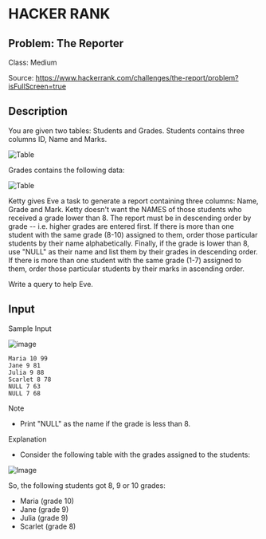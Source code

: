 # HACKER RANK
## Problem: The Reporter
Class: Medium

Source: https://www.hackerrank.com/challenges/the-report/problem?isFullScreen=true

## Description
You are given two tables: Students and Grades. Students contains three columns ID, Name and Marks.

![Table](https://s3.amazonaws.com/hr-challenge-images/12891/1443818166-a5c852caa0-1.png)

Grades contains the following data:

![Table](https://s3.amazonaws.com/hr-challenge-images/12891/1443818137-69b76d805c-2.png)

Ketty gives Eve a task to generate a report containing three columns: Name, Grade and Mark. Ketty doesn't want the NAMES of those students who received a grade lower than 8. The report must be in descending order by grade -- i.e. higher grades are entered first. If there is more than one student with the same grade (8-10) assigned to them, order those particular students by their name alphabetically. Finally, if the grade is lower than 8, use "NULL" as their name and list them by their grades in descending order. If there is more than one student with the same grade (1-7) assigned to them, order those particular students by their marks in ascending order.

Write a query to help Eve.

## Input
Sample Input

![image](https://s3.amazonaws.com/hr-challenge-images/12891/1443818093-b79f376ec1-3.png)

```
Maria 10 99
Jane 9 81
Julia 9 88 
Scarlet 8 78
NULL 7 63
NULL 7 68
```
Note
- Print "NULL"  as the name if the grade is less than 8.

Explanation
- Consider the following table with the grades assigned to the students:

![Image](https://s3.amazonaws.com/hr-challenge-images/12891/1443818026-0b3af8db30-4.png)

So, the following students got 8, 9 or 10 grades:
- Maria (grade 10)
- Jane (grade 9)
- Julia (grade 9)
- Scarlet (grade 8)
